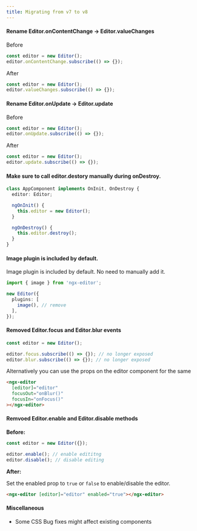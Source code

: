 ```yaml
---
title: Migrating from v7 to v8
---
```


#### Rename Editor.onContentChange -> Editor.valueChanges

Before

```ts
const editor = new Editor();
editor.onContentChange.subscribe(() => {});
```

After

```ts
const editor = new Editor();
editor.valueChanges.subscribe(() => {});
```

#### Rename Editor.onUpdate -> Editor.update

Before

```ts
const editor = new Editor();
editor.onUpdate.subscribe(() => {});
```

After

```ts
const editor = new Editor();
editor.update.subscribe(() => {});
```

#### Make sure to call editor.destory manually during onDestroy.

```ts
class AppComponent implements OnInit, OnDestroy {
  editor: Editor;

  ngOnInit() {
    this.editor = new Editor();
  }

  ngOnDestroy() {
    this.editor.destroy();
  }
}
```

#### Image plugin is included by default.

Image plugin is included by default. No need to manually add it.

```ts
import { image } from 'ngx-editor';

new Editor({
  plugins: [
    image(), // remove
  ],
});
```

#### Removed Editor.focus and Editor.blur events

```ts
const editor = new Editor();

editor.focus.subscribe(() => {}); // no longer exposed
editor.blur.subscribe(() => {}); // no longer exposed
```

Alternatively you can use the props on the editor component for the same

```html
<ngx-editor
  [editor]="editor"
  focusOut="onBlur()"
  focusIn="onFocus()"
></ngx-editor>
```

#### Remvoed Editor.enable and Editor.disable methods

**Before:**

```ts
const editor = new Editor({});

editor.enable(); // enable edititng
editor.disable(); // disable editing
```

**After:**

Set the enabled prop to `true` or `false` to enable/disable the editor.

```html
<ngx-editor [editor]="editor" enabled="true"></ngx-editor>
```

#### Miscellaneous

- Some CSS Bug fixes might affect existing components
